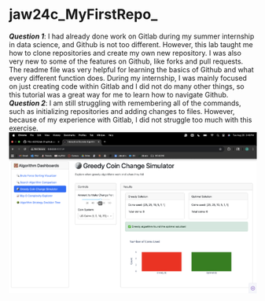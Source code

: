 # jaw24c_MyFirstRepo_
__*Question 1*__: I had already done work on Gitlab during my summer internship in data science, and Github is not too different. However, this lab taught me how to clone repositories and create my own new repository. I was also very new to some of the features on Github, like forks and pull requests. The readme file was very helpful for learning the basics of Github and what every different function does. During my internship, I was mainly focused on just creating code within Gitlab and I did not do many other things, so this tutorial was a great way for me to learn how to navigate Github. 
__*Question 2*__: I am still struggling with remembering all of the commands, such as initializing repositories and adding changes to files. However, because of my experience with Gitlab, I did not struggle too much with this exercise.
![Dashboard Screeshot](screenshot.png)
